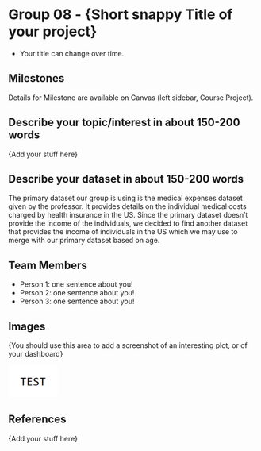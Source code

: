 # Group 08 - {Short snappy Title of your project}

- Your title can change over time.

## Milestones

Details for Milestone are available on Canvas (left sidebar, Course Project).

## Describe your topic/interest in about 150-200 words

{Add your stuff here}

## Describe your dataset in about 150-200 words

The primary dataset our group is using is the medical expenses dataset given by the professor. It provides details on the individual medical costs charged by health insurance in the US. Since the primary dataset doesn’t provide the income of the individuals, we decided to find another dataset that provides the income of individuals in the US which we may use to merge with our primary dataset based on age.

## Team Members

- Person 1: one sentence about you!
- Person 2: one sentence about you!
- Person 3: one sentence about you!

## Images

{You should use this area to add a screenshot of an interesting plot, or of your dashboard}

<img src ="images/test.png" width="100px">

## References

{Add your stuff here}



